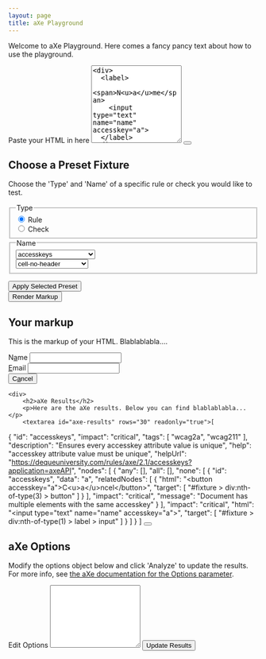 ```yaml
---
layout: page
title: aXe Playground
---
```

<div>
	<p> Welcome to aXe Playground. Here comes a fancy pancy text about how to use the playground.</p>
	<label id="edit-html-legend" for="markup">Paste your HTML in here</label>
	<textarea class="prettyprint" id="markup" rows="10">&lt;div&gt;
  &lt;label&gt;
    &lt;span&gt;N&lt;u&gt;a&lt;/u&gt;me&lt;/span&gt;
    &lt;input type="text" name="name" accesskey="a"&gt;
  &lt;/label&gt;
&lt;/div&gt;
&lt;div&gt;
  &lt;label&gt;
    &lt;span&gt;&lt;u&gt;E&lt;/u&gt;mail&lt;/span&gt;
    &lt;input type="email" name="email" accesskey="e"&gt;
  &lt;/label&gt;
&lt;/div&gt;
&lt;div&gt;
  &lt;button accesskey="a"&gt;C&lt;u&gt;a&lt;/u&gt;ncel&lt;/button&gt;
&lt;/div&gt;
	</textarea>
	<button class="area-trigger dqpl-button-secondary" data-area="preset-area" data-text="Preset Fixtures" aria-expanded="false" aria-controls="preset-area" type="button">
		</button>	
		<div class="hidden" id="preset-area">
		<h2>Choose a Preset Fixture</h2>
		<p>Choose the 'Type' and 'Name' of a specific rule or check you would like to test.</p>
	<div>
		<fieldset>
			<legend>Type</legend>
			<div class="radio">
				<input id="rule-type" type="radio" name="type" value="rule" checked="true">
				<label for="rule-type">Rule</label>
			</div>
			<div class="radio">
				<input id="check-type" type="radio" name="type" value="check">
				<label for="check-type">Check</label>
			</div>
		</fieldset>
	</div>
	<div>
		<fieldset>
			<legend id="name-legend">Name</legend>
			<div class="presets rule">
				<div>
					<select id="rule-presets" aria-labelledby="name-legend">
						<option value="accesskeys">accesskeys</option>
						<option value="area-alt">area-alt</option>
						<option value="aria-allowed-attr">aria-allowed-attr</option>
						<option value="aria-required-attr">aria-required-attr</option>
						<option value="aria-required-children">aria-required-children</option>
						<option value="aria-required-parent">aria-required-parent</option>
						<option value="aria-roles">aria-roles</option>
						<option value="aria-valid-attr-value">aria-valid-attr-value</option>
						<option value="aria-valid-attr">aria-valid-attr</option>
						<option value="audio-caption">audio-caption</option>
						<option value="blink">blink</option>
						<option value="button-name">button-name</option>
						<option value="bypass">bypass</option>
						<option value="checkboxgroup">checkboxgroup</option>
						<option value="color-contrast">color-contrast</option>
						<option value="data-table">data-table</option>
						<option value="definition-list">definition-list</option>
						<option value="dlitem">dlitem</option>
						<option value="document-title">document-title</option>
						<option value="duplicate-id">duplicate-id</option>
						<option value="empty-heading">empty-heading</option>
						<option value="frame-title">frame-title</option>
						<option value="heading-order">heading-order</option>
						<option value="html-lang">html-lang</option>
						<option value="image-alt">image-alt</option>
						<option value="input-image-alt">input-image-alt</option>
						<option value="label-title-only">label-title-only</option>
						<option value="label">label</option>
						<option value="layout-table">layout-table</option>
						<option value="link-name">link-name</option>
						<option value="list">list</option>
						<option value="listitem">listitem</option>
						<option value="marquee">marquee</option>
						<option value="meta-refresh">meta-refresh</option>
						<option value="meta-viewport">meta-viewport</option>
						<option value="object-alt">object-alt</option>
						<option value="radiogroup">radiogroup</option>
						<option value="region">region</option>
						<option value="scope">scope</option>
						<option value="server-side-image-map">server-side-image-map</option>
						<option value="skip-link">skip-link</option>
						<option value="tabindex">tabindex</option>
						<option value="valid-lang">valid-lang</option>
						<option value="video-caption">video-caption</option>
						<option value="video-description">video-description</option>
					</select>
				</div>
			</div>
			<div class="presets check hidden">
				<div> 
					<select id="check-presets" aria-labelledby="name-legend">
						<option value="cell-no-header">cell-no-header</option>
						<option value="headers-visible-text">headers-visible-text</option>
						<option value="th-single-row-column">th-single-row-column</option>
					</select>
				</div>
			</div>
		</fieldset>
	</div>
	<p class="clear"></p>
	<button id="apply-preset" class="dqpl-button-primary" type="button">Apply Selected Preset</button>
	</div>
	<button id="render" class="dqpl-button-primary" type="button">Render Markup</button>
	<h2>Your markup</h2>
	<p>This is the markup of your HTML. Blablablabla....</p>
	<div id="fixture">
		<div>
  		<label>
    		<span>N<u>a</u>me</span>
    		<input type="text" name="name" accesskey="a">
  		</label>
		</div>
		<div>
  		<label>
    		<span><u>E</u>mail</span>
    		<input type="email" name="email" accesskey="e">
  		</label>
		</div>
		<div>
  		<button accesskey="a">C<u>a</u>ncel</button>
		</div>
	</div>
	
	<div>
		<h2>aXe Results</h2>
		<p>Here are the aXe results. Below you can find blablablabla...</p>
		<textarea id="axe-results" rows="30" readonly="true">[
  {
    "id": "accesskeys",
    "impact": "critical",
    "tags": [
      "wcag2a",
      "wcag211"
    ],
    "description": "Ensures every accesskey attribute value is unique",
    "help": "accesskey attribute value must be unique",
    "helpUrl": "https://dequeuniversity.com/rules/axe/2.1/accesskeys?application=axeAPI",
    "nodes": [
      {
        "any": [],
        "all": [],
        "none": [
          {
            "id": "accesskeys",
            "data": "a",
            "relatedNodes": [
              {
                "html": "&lt;button accesskey=\"a\"&gt;C&lt;u&gt;a&lt;/u&gt;ncel&lt;/button&gt;",
                "target": [
                  "#fixture &gt; div:nth-of-type(3) &gt; button"
                ]
              }
            ],
            "impact": "critical",
            "message": "Document has multiple elements with the same accesskey"
          }
        ],
        "impact": "critical",
        "html": "&lt;input type=\"text\" name=\"name\" accesskey=\"a\"&gt;",
        "target": [
          "#fixture &gt; div:nth-of-type(1) &gt; label &gt; input"
        ]
      }
    ]
  }
]
		</textarea>
		<button class="area-trigger dqpl-button-secondary" data-area="options-area" data-text="aXe Options" aria-expanded="false" aria-controls="options-area" type="button"> 
		</button>
		<div class="hidden" id="options-area">
			<h2>aXe Options</h2>
			<p> Modify the options object below and click 'Analyze' to update the results. For more info, see <a href="https://github.com/dequelabs/axe-core/blob/master/doc/API.md#b-options-parameter">the aXe documentation for the Options parameter</a>.</p>
			<label for="config-textarea">Edit Options</label>
			<textarea id="config-textarea" rows="8"></textarea>
			<button id="analyze" class="dqpl-button-primary" type="button">Update Results</button>
		</div>
	</div>	
	<script src="/assets/scripts/index.js"></script>
	<script>analyze()</script>
	</div>

